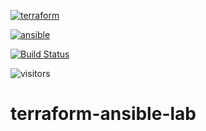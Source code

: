 [![terraform](https://img.shields.io/badge/Terraform-purple?style=for-the-badge&logo=terraform)](https://www.terraform.io/)

[![ansible](https://img.shields.io/badge/Ansible-red?style=for-the-badge&logo=ansible)](https://www.ansible.com/)

[![Build Status](https://dev.azure.com/qman-being/dreddrealm/_apis/build/status/qman-being.terraform-ansible-lab?branchName=master)](https://dev.azure.com/qman-being/dreddrealm/_build/latest?definitionId=9&branchName=master)

![visitors](https://visitor-badge.glitch.me/badge?page_id=qman-being.terraform-ansible-lab&left_color=black&right_color=red)

# terraform-ansible-lab
